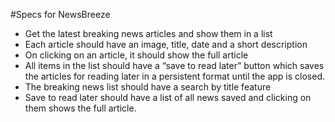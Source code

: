 #Specs for NewsBreeze
* Get the latest breaking news articles and show them in a list <br/>
* Each article should have an image, title, date and a short description <br/>
* On clicking on an article, it should show the full article <br/>
* All items in the list should have a “save to read later” button which saves the articles for reading later in a persistent format until the app is closed. <br/>
* The breaking news list should have a search by title feature <br/>
* Save to read later should have a list of all news saved and clicking on them shows the full article. <br/>
